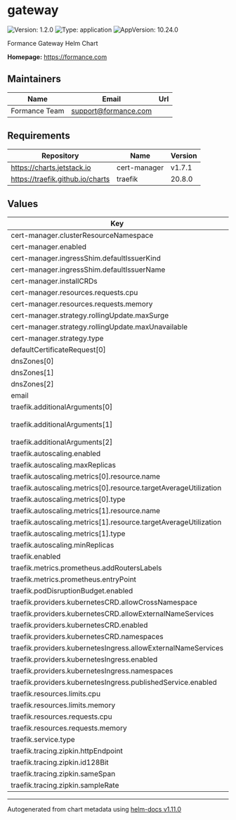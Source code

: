 # gateway

![Version: 1.2.0](https://img.shields.io/badge/Version-1.2.0-informational?style=flat-square) ![Type: application](https://img.shields.io/badge/Type-application-informational?style=flat-square) ![AppVersion: 10.24.0](https://img.shields.io/badge/AppVersion-10.24.0-informational?style=flat-square)

Formance Gateway Helm Chart

**Homepage:** <https://formance.com>

## Maintainers

| Name | Email | Url |
| ---- | ------ | --- |
| Formance Team | <support@formance.com> |  |

## Requirements

| Repository | Name | Version |
|------------|------|---------|
| https://charts.jetstack.io | cert-manager | v1.7.1 |
| https://traefik.github.io/charts | traefik | 20.8.0 |

## Values

| Key | Type | Default | Description |
|-----|------|---------|-------------|
| cert-manager.clusterResourceNamespace | string | `"gateway"` |  |
| cert-manager.enabled | bool | `true` |  |
| cert-manager.ingressShim.defaultIssuerKind | string | `"ClusterIssuer"` |  |
| cert-manager.ingressShim.defaultIssuerName | string | `"r53-letsencrypt-prod"` |  |
| cert-manager.installCRDs | bool | `true` |  |
| cert-manager.resources.requests.cpu | string | `"100m"` |  |
| cert-manager.resources.requests.memory | string | `"320Mi"` |  |
| cert-manager.strategy.rollingUpdate.maxSurge | int | `0` |  |
| cert-manager.strategy.rollingUpdate.maxUnavailable | int | `1` |  |
| cert-manager.strategy.type | string | `"RollingUpdate"` |  |
| defaultCertificateRequest[0] | string | `"*.sandbox.formance.cloud"` |  |
| dnsZones[0] | string | `"numary.cloud"` |  |
| dnsZones[1] | string | `"formance.cloud"` |  |
| dnsZones[2] | string | `"formance.dev"` |  |
| email | string | `"support@formance.com"` |  |
| traefik.additionalArguments[0] | string | `"--entryPoints.websecure.forwardedHeaders.insecure=true"` |  |
| traefik.additionalArguments[1] | string | `"--experimental.plugins.auth.modulename=github.com/formancehq/gateway-plugin-auth"` |  |
| traefik.additionalArguments[2] | string | `"--experimental.plugins.auth.version=v0.1.13"` |  |
| traefik.autoscaling.enabled | bool | `true` |  |
| traefik.autoscaling.maxReplicas | int | `100` |  |
| traefik.autoscaling.metrics[0].resource.name | string | `"memory"` |  |
| traefik.autoscaling.metrics[0].resource.targetAverageUtilization | int | `60` |  |
| traefik.autoscaling.metrics[0].type | string | `"Resource"` |  |
| traefik.autoscaling.metrics[1].resource.name | string | `"cpu"` |  |
| traefik.autoscaling.metrics[1].resource.targetAverageUtilization | int | `60` |  |
| traefik.autoscaling.metrics[1].type | string | `"Resource"` |  |
| traefik.autoscaling.minReplicas | int | `2` |  |
| traefik.enabled | bool | `true` |  |
| traefik.metrics.prometheus.addRoutersLabels | bool | `true` |  |
| traefik.metrics.prometheus.entryPoint | string | `"metrics"` |  |
| traefik.podDisruptionBudget.enabled | bool | `true` |  |
| traefik.providers.kubernetesCRD.allowCrossNamespace | bool | `true` |  |
| traefik.providers.kubernetesCRD.allowExternalNameServices | bool | `false` |  |
| traefik.providers.kubernetesCRD.enabled | bool | `true` |  |
| traefik.providers.kubernetesCRD.namespaces | list | `[]` |  |
| traefik.providers.kubernetesIngress.allowExternalNameServices | bool | `false` |  |
| traefik.providers.kubernetesIngress.enabled | bool | `true` |  |
| traefik.providers.kubernetesIngress.namespaces | list | `[]` |  |
| traefik.providers.kubernetesIngress.publishedService.enabled | bool | `true` |  |
| traefik.resources.limits.cpu | string | `"600m"` |  |
| traefik.resources.limits.memory | string | `"300Mi"` |  |
| traefik.resources.requests.cpu | string | `"200m"` |  |
| traefik.resources.requests.memory | string | `"250Mi"` |  |
| traefik.service.type | string | `"LoadBalancer"` |  |
| traefik.tracing.zipkin.httpEndpoint | string | `"http://localhost:9411/api/v2/spans"` |  |
| traefik.tracing.zipkin.id128Bit | bool | `true` |  |
| traefik.tracing.zipkin.sameSpan | bool | `false` |  |
| traefik.tracing.zipkin.sampleRate | float | `1` |  |

----------------------------------------------
Autogenerated from chart metadata using [helm-docs v1.11.0](https://github.com/norwoodj/helm-docs/releases/v1.11.0)
